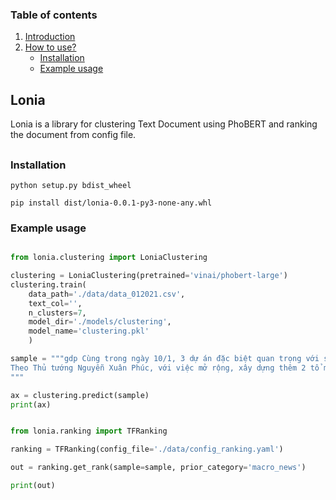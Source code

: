 ### Table of contents

1. [Introduction](#introduction)
2. [How to use?](#how_to_use)
    - [Installation](#install)
    - [Example usage](#usage)


## <a name='introduction'></a> Lonia 

Lonia is a library for clustering Text Document using PhoBERT and ranking the document from config file.

## <a name='how_to_use'></a>

### Installation <a name='install'></a>

    python setup.py bdist_wheel

    pip install dist/lonia-0.0.1-py3-none-any.whl

### Example usage <a name='usage'></a>

```python

from lonia.clustering import LoniaClustering

clustering = LoniaClustering(pretrained='vinai/phobert-large')
clustering.train(
    data_path='./data/data_012021.csv', 
    text_col='', 
    n_clusters=7, 
    model_dir='./models/clustering', 
    model_name='clustering.pkl'
    )

sample = """gdp Cùng trong ngày 10/1, 3 dự án đặc biệt quan trọng với sự phát triển kinh tế - xã hội của đất nước đã được khởi công và khánh thành. 
Theo Thủ tướng Nguyễn Xuân Phúc, với việc mở rộng, xây dựng thêm 2 tổ máy công suất 240 MW, nâng tổng công suất Nhà máy thủy điện Hòa Bình lên 2. 
"""

ax = clustering.predict(sample)
print(ax)


from lonia.ranking import TFRanking

ranking = TFRanking(config_file='./data/config_ranking.yaml')

out = ranking.get_rank(sample=sample, prior_category='macro_news')

print(out)

```
